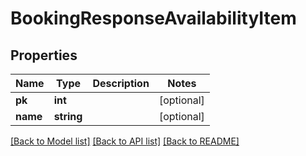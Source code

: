 # BookingResponseAvailabilityItem

## Properties
Name | Type | Description | Notes
------------ | ------------- | ------------- | -------------
**pk** | **int** |  | [optional] 
**name** | **string** |  | [optional] 

[[Back to Model list]](../../README.md#documentation-for-models) [[Back to API list]](../../README.md#documentation-for-api-endpoints) [[Back to README]](../../README.md)

